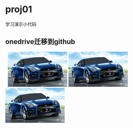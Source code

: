 # proj01
学习演示小代码

## onedrive迁移到github 
 
![car](https://github.com/melunar/proj01/blob/master/images/test/monitor-test%20(0).png)
![car1](images/test/monitor-test%20(0).png)
![car2](images/test/monitor-test%20(0).png)
 
